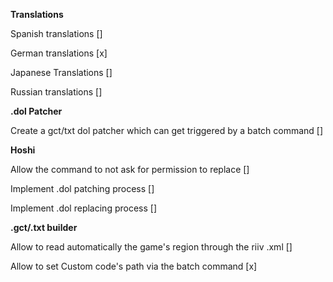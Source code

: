 **Translations**

Spanish translations []

German translations [x]

Japanese Translations []

Russian translations []


**.dol Patcher**

Create a gct/txt dol patcher which can get triggered by a batch command []


**Hoshi**

Allow the command to not ask for permission to replace []

Implement .dol patching process []

Implement .dol replacing process []


**.gct/.txt builder**

Allow to read automatically the game's region through the riiv .xml []

Allow to set Custom code's path via the batch command [x]